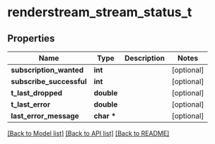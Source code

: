 # renderstream_stream_status_t

## Properties
Name | Type | Description | Notes
------------ | ------------- | ------------- | -------------
**subscription_wanted** | **int** |  | [optional] 
**subscribe_successful** | **int** |  | [optional] 
**t_last_dropped** | **double** |  | [optional] 
**t_last_error** | **double** |  | [optional] 
**last_error_message** | **char \*** |  | [optional] 

[[Back to Model list]](../README.md#documentation-for-models) [[Back to API list]](../README.md#documentation-for-api-endpoints) [[Back to README]](../README.md)


